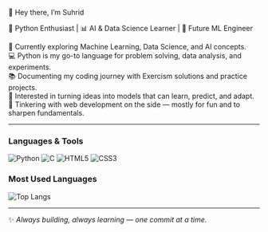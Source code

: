 👋 Hey there, I’m Suhrid  

🐍 Python Enthusiast | 📊 AI & Data Science Learner | 🤖 Future ML Engineer  

🌱 Currently exploring Machine Learning, Data Science, and AI concepts.  
💻 Python is my go-to language for problem solving, data analysis, and experiments.  
📚 Documenting my coding journey with Exercism solutions and practice projects.  
🚀 Interested in turning ideas into models that can learn, predict, and adapt.  
🔧 Tinkering with web development on the side — mostly for fun and to sharpen fundamentals.  

---

### Languages & Tools  
![Python](https://img.shields.io/badge/-Python-3776AB?logo=python&logoColor=white)
![C](https://img.shields.io/badge/-C-A8B9CC?logo=c&logoColor=black)
![HTML5](https://img.shields.io/badge/-HTML5-E34F26?logo=html5&logoColor=white)
![CSS3](https://img.shields.io/badge/-CSS3-1572B6?logo=css3&logoColor=white)


### Most Used Languages  

![Top Langs](https://github-readme-stats.vercel.app/api/top-langs/?username=SuhridXSingh&layout=compact&theme=tokyonight&hide_border=true)  

---

✨ *Always building, always learning — one commit at a time.*  




<!--
**SuhridXSingh/SuhridXSingh** is a ✨ _special_ ✨ repository because its `README.md` (this file) appears on your GitHub profile.

Here are some ideas to get you started:

- 🔭 I’m currently working on ...
- 🌱 I’m currently learning ...
- 👯 I’m looking to collaborate on ...
- 🤔 I’m looking for help with ...
- 💬 Ask me about ...
- 📫 How to reach me: ...
- 😄 Pronouns: ...
- ⚡ Fun fact: ...
-->
